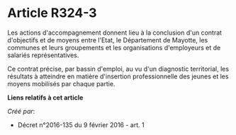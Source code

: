 # Article R324-3

Les actions d'accompagnement donnent lieu à la conclusion d'un contrat d'objectifs et de moyens entre l'Etat, le Département
de Mayotte, les communes et leurs groupements et les organisations d'employeurs et de salariés représentatives. 

Ce contrat précise, par bassin d'emploi, au vu d'un diagnostic territorial, les résultats à atteindre en matière d'insertion
professionnelle des jeunes et les moyens mobilisés par chaque partie.

**Liens relatifs à cet article**

_Créé par_:

  - Décret n°2016-135 du 9 février 2016 - art. 1
